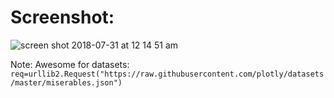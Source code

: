 
# Screenshot:
![screen shot 2018-07-31 at 12 14 51 am](https://user-images.githubusercontent.com/29472568/43439064-e94b6f04-9456-11e8-9143-da24fbd040e0.png)


Note: Awesome for datasets: `req=urllib2.Request("https://raw.githubusercontent.com/plotly/datasets/master/miserables.json")`
